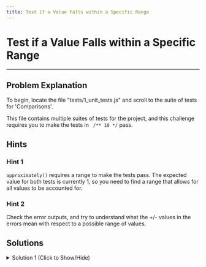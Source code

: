 ```yaml
---
title: Test if a Value Falls within a Specific Range
---
```

# Test if a Value Falls within a Specific Range

---
## Problem Explanation
To begin, locate the file "tests/1_unit_tests.js" and scroll to the suite of tests for 'Comparisons'.

This file contains multiple suites of tests for the project, and this challenge requires you to make the tests in ``` /** 10 */``` pass.

## Hints

### Hint 1

`approximately()` requires a range to make the tests pass. The expected value for both tests is currently 1, so you need to find a range that allows for all values to be accounted for. 

### Hint 2

Check the error outputs, and try to understand what the +/- values in the errors mean with respect to a possible range of values.

## Solutions

<details><summary>Solution 1 (Click to Show/Hide)</summary>

```js
/** 10 - .approximately **/
// .approximately(actual, expected, range, [message])
// actual = expected +/- range
// Choose the minimum range (3rd parameter) to make the test always pass
// it should be less than 1
test('#approximately', function() {
  assert.approximately(weirdNumbers(0.5), 1, /*edit this*/ 0.5);
  assert.approximately(weirdNumbers(0.2), 1, /*edit this*/ 0.8);
});
```
</details>